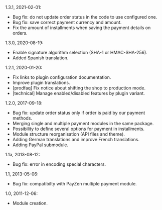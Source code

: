 1.3.1, 2021-02-01:
- Bug fix: do not update order status in the code to use configured one.
- Bug fix: save correct payment currency and amount.
- Fix the amount of installments when saving the payment details on orders.

1.3.0, 2020-08-19:
- Enable signature algorithm selection (SHA-1 or HMAC-SHA-256).
- Added Spanish translation.

1.2.1, 2020-01-20:
- Fix links to plugin configuration documentation.
- Improve plugin translations.
- [prodfaq] Fix notice about shifting the shop to production mode.
- [technical] Manage enabled/disabled features by plugin variant.

1.2.0, 2017-09-18:
- Bug fix: update order status only if order is paid by our payment methods.
- Merging single and multiple payment modules in the same package.
- Possibility to define several options for payment in installments.
- Module structure reorganisation (API files and theme).
- Adding German translations and improve French translations.
- Adding PayPal submodule.

1.1a, 2013-08-12:
- Bug fix: error in encoding special characters.

1.1, 2013-05-06:
- Bug fix: compatibilty with PayZen multiple payment module.

1.0, 2011-12-06:
- Module creation.